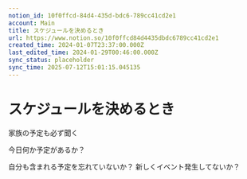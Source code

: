 ```yaml
---
notion_id: 10f0ffcd-84d4-435d-bdc6-789cc41cd2e1
account: Main
title: スケジュールを決めるとき
url: https://www.notion.so/10f0ffcd84d4435dbdc6789cc41cd2e1
created_time: 2024-01-07T23:37:00.000Z
last_edited_time: 2024-01-29T00:46:00.000Z
sync_status: placeholder
sync_time: 2025-07-12T15:01:15.045135
---
```

# スケジュールを決めるとき

家族の予定も必ず聞く

今日何か予定があるか？

自分も含まれる予定を忘れていないか？
新しくイベント発生してないか？
